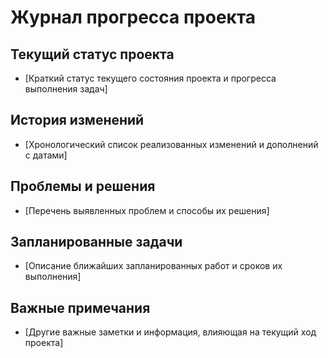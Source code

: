 # Журнал прогресса проекта

## Текущий статус проекта
- [Краткий статус текущего состояния проекта и прогресса выполнения задач]

## История изменений
- [Хронологический список реализованных изменений и дополнений с датами]

## Проблемы и решения
- [Перечень выявленных проблем и способы их решения]

## Запланированные задачи
- [Описание ближайших запланированных работ и сроков их выполнения]

## Важные примечания
- [Другие важные заметки и информация, влияющая на текущий ход проекта]
